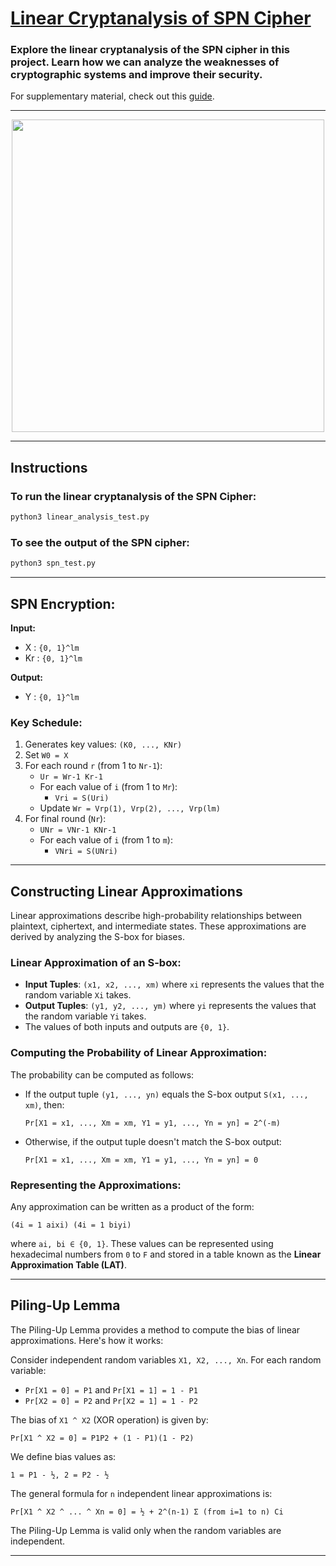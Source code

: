 
# [Linear Cryptanalysis of SPN Cipher](https://github.com/vikrant-vikram/AES)

### Explore the linear cryptanalysis of the SPN cipher in this project. Learn how we can analyze the weaknesses of cryptographic systems and improve their security.

For supplementary material, check out this [guide](https://ioactive.com/wp-content/uploads/2015/07/ldc_tutorial.pdf).

---

<div align="center">
  <img src="https://preview.redd.it/91gi221gxtc81.png?width=712&format=png&auto=webp&s=1a67c63376b7c5cdca1e9ef6fd7c2820ffd0ba89" height="500" />
</div>

---

## Instructions

### To run the linear cryptanalysis of the SPN Cipher:
```bash
python3 linear_analysis_test.py
```

### To see the output of the SPN cipher:
```bash
python3 spn_test.py
```

---

## SPN Encryption:

**Input:**
- X : `{0, 1}^lm`
- Kr : `{0, 1}^lm`

**Output:**
- Y : `{0, 1}^lm`

### Key Schedule:
1. Generates key values: `(K0, ..., KNr)`
2. Set `W0 = X`
3. For each round `r` (from 1 to `Nr-1`):
   - `Ur = Wr-1 Kr-1`
   - For each value of `i` (from 1 to `Mr`):
     - `Vri = S(Uri)`
   - Update `Wr = Vrp(1), Vrp(2), ..., Vrp(lm)`
4. For final round (`Nr`):
   - `UNr = VNr-1 KNr-1`
   - For each value of `i` (from 1 to `m`):
     - `VNri = S(UNri)`

---

## Constructing Linear Approximations

Linear approximations describe high-probability relationships between plaintext, ciphertext, and intermediate states. These approximations are derived by analyzing the S-box for biases.

### Linear Approximation of an S-box:
- **Input Tuples**: `(x1, x2, ..., xm)` where `xi` represents the values that the random variable `Xi` takes.
- **Output Tuples**: `(y1, y2, ..., ym)` where `yi` represents the values that the random variable `Yi` takes.
- The values of both inputs and outputs are `{0, 1}`.

### Computing the Probability of Linear Approximation:
The probability can be computed as follows:

- If the output tuple `(y1, ..., yn)` equals the S-box output `S(x1, ..., xm)`, then:
  ```
  Pr[X1 = x1, ..., Xm = xm, Y1 = y1, ..., Yn = yn] = 2^(-m)
  ```
- Otherwise, if the output tuple doesn't match the S-box output:
  ```
  Pr[X1 = x1, ..., Xm = xm, Y1 = y1, ..., Yn = yn] = 0
  ```

### Representing the Approximations:
Any approximation can be written as a product of the form:
```
(4i = 1 aixi) (4i = 1 biyi)
```
where `ai, bi ∈ {0, 1}`. These values can be represented using hexadecimal numbers from `0` to `F` and stored in a table known as the **Linear Approximation Table (LAT)**.

---

## Piling-Up Lemma

The Piling-Up Lemma provides a method to compute the bias of linear approximations. Here's how it works:

Consider independent random variables `X1, X2, ..., Xn`. For each random variable:
- `Pr[X1 = 0] = P1` and `Pr[X1 = 1] = 1 - P1`
- `Pr[X2 = 0] = P2` and `Pr[X2 = 1] = 1 - P2`

The bias of `X1 ^ X2` (XOR operation) is given by:
```
Pr[X1 ^ X2 = 0] = P1P2 + (1 - P1)(1 - P2)
```

We define bias values as:
```
1 = P1 - ½, 2 = P2 - ½
```

The general formula for `n` independent linear approximations is:
```
Pr[X1 ^ X2 ^ ... ^ Xn = 0] = ½ + 2^(n-1) Σ (from i=1 to n) Ci
```

The Piling-Up Lemma is valid only when the random variables are independent.

---
